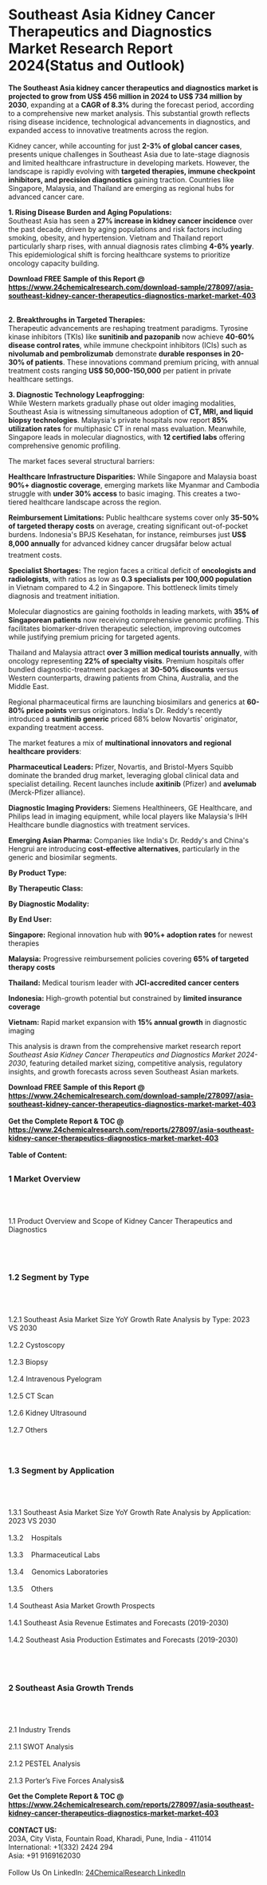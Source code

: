 <h1>Southeast Asia Kidney Cancer Therapeutics and Diagnostics Market Research Report 2024(Status and Outlook)</h1><p><strong>The Southeast Asia kidney cancer therapeutics and diagnostics market is projected to grow from US$ 456 million in 2024 to US$ 734 million by 2030</strong>, expanding at a <strong>CAGR of 8.3%</strong> during the forecast period, according to a comprehensive new market analysis. This substantial growth reflects rising disease incidence, technological advancements in diagnostics, and expanded access to innovative treatments across the region.</p><p>Kidney cancer, while accounting for just <strong>2-3% of global cancer cases</strong>, presents unique challenges in Southeast Asia due to late-stage diagnosis and limited healthcare infrastructure in developing markets. However, the landscape is rapidly evolving with <strong>targeted therapies, immune checkpoint inhibitors, and precision diagnostics</strong> gaining traction. Countries like Singapore, Malaysia, and Thailand are emerging as regional hubs for advanced cancer care.</p><p><strong>1. Rising Disease Burden and Aging Populations:</strong><br>
Southeast Asia has seen a <strong>27% increase in kidney cancer incidence</strong> over the past decade, driven by aging populations and risk factors including smoking, obesity, and hypertension. Vietnam and Thailand report particularly sharp rises, with annual diagnosis rates climbing <strong>4-6% yearly</strong>. This epidemiological shift is forcing healthcare systems to prioritize oncology capacity building.</p><div><b>Download FREE Sample of this Report @ 
            <a href="https://www.24chemicalresearch.com/download-sample/278097/asia-southeast-kidney-cancer-therapeutics-diagnostics-market-market-403">
            https://www.24chemicalresearch.com/download-sample/278097/asia-southeast-kidney-cancer-therapeutics-diagnostics-market-market-403</a></b></div><br><p><strong>2. Breakthroughs in Targeted Therapies:</strong><br>
Therapeutic advancements are reshaping treatment paradigms. Tyrosine kinase inhibitors (TKIs) like <strong>sunitinib and pazopanib</strong> now achieve <strong>40-60% disease control rates</strong>, while immune checkpoint inhibitors (ICIs) such as <strong>nivolumab and pembrolizumab</strong> demonstrate <strong>durable responses in 20-30% of patients</strong>. These innovations command premium pricing, with annual treatment costs ranging <strong>US$ 50,000-150,000</strong> per patient in private healthcare settings.</p><p><strong>3. Diagnostic Technology Leapfrogging:</strong><br>
While Western markets gradually phase out older imaging modalities, Southeast Asia is witnessing simultaneous adoption of <strong>CT, MRI, and liquid biopsy technologies</strong>. Malaysia's private hospitals now report <strong>85% utilization rates</strong> for multiphasic CT in renal mass evaluation. Meanwhile, Singapore leads in molecular diagnostics, with <strong>12 certified labs</strong> offering comprehensive genomic profiling.</p><p>The market faces several structural barriers:</p><p><strong>Healthcare Infrastructure Disparities:</strong> While Singapore and Malaysia boast <strong>90%+ diagnostic coverage</strong>, emerging markets like Myanmar and Cambodia struggle with <strong>under 30% access</strong> to basic imaging. This creates a two-tiered healthcare landscape across the region.</p><p><strong>Reimbursement Limitations:</strong> Public healthcare systems cover only <strong>35-50% of targeted therapy costs</strong> on average, creating significant out-of-pocket burdens. Indonesia's BPJS Kesehatan, for instance, reimburses just <strong>US$ 8,000 annually</strong> for advanced kidney cancer drugsâfar below actual treatment costs.</p><p><strong>Specialist Shortages:</strong> The region faces a critical deficit of <strong>oncologists and radiologists</strong>, with ratios as low as <strong>0.3 specialists per 100,000 population</strong> in Vietnam compared to 4.2 in Singapore. This bottleneck limits timely diagnosis and treatment initiation.</p><p>Molecular diagnostics are gaining footholds in leading markets, with <strong>35% of Singaporean patients</strong> now receiving comprehensive genomic profiling. This facilitates biomarker-driven therapeutic selection, improving outcomes while justifying premium pricing for targeted agents.</p><p>Thailand and Malaysia attract <strong>over 3 million medical tourists annually</strong>, with oncology representing <strong>22% of specialty visits</strong>. Premium hospitals offer bundled diagnostic-treatment packages at <strong>30-50% discounts</strong> versus Western counterparts, drawing patients from China, Australia, and the Middle East.</p><p>Regional pharmaceutical firms are launching biosimilars and generics at <strong>60-80% price points</strong> versus originators. India's Dr. Reddy's recently introduced a <strong>sunitinib generic</strong> priced 68% below Novartis' originator, expanding treatment access.</p><p>The market features a mix of <strong>multinational innovators and regional healthcare providers</strong>:</p><p><strong>Pharmaceutical Leaders:</strong> Pfizer, Novartis, and Bristol-Myers Squibb dominate the branded drug market, leveraging global clinical data and specialist detailing. Recent launches include <strong>axitinib</strong> (Pfizer) and <strong>avelumab</strong> (Merck-Pfizer alliance).</p><p><strong>Diagnostic Imaging Providers:</strong> Siemens Healthineers, GE Healthcare, and Philips lead in imaging equipment, while local players like Malaysia's IHH Healthcare bundle diagnostics with treatment services.</p><p><strong>Emerging Asian Pharma:</strong> Companies like India's Dr. Reddy's and China's Hengrui are introducing <strong>cost-effective alternatives</strong>, particularly in the generic and biosimilar segments.</p><p><strong>By Product Type:</strong></p><p><strong>By Therapeutic Class:</strong></p><p><strong>By Diagnostic Modality:</strong></p><p><strong>By End User:</strong></p><p><strong>Singapore:</strong> Regional innovation hub with <strong>90%+ adoption rates</strong> for newest therapies</p><p><strong>Malaysia:</strong> Progressive reimbursement policies covering <strong>65% of targeted therapy costs</strong></p><p><strong>Thailand:</strong> Medical tourism leader with <strong>JCI-accredited cancer centers</strong></p><p><strong>Indonesia:</strong> High-growth potential but constrained by <strong>limited insurance coverage</strong></p><p><strong>Vietnam:</strong> Rapid market expansion with <strong>15% annual growth</strong> in diagnostic imaging</p><p>This analysis is drawn from the comprehensive market research report <em>Southeast Asia Kidney Cancer Therapeutics and Diagnostics Market 2024-2030</em>, featuring detailed market sizing, competitive analysis, regulatory insights, and growth forecasts across seven Southeast Asian markets.</p><div><b>Download FREE Sample of this Report @ 
            <a href="https://www.24chemicalresearch.com/download-sample/278097/asia-southeast-kidney-cancer-therapeutics-diagnostics-market-market-403">
            https://www.24chemicalresearch.com/download-sample/278097/asia-southeast-kidney-cancer-therapeutics-diagnostics-market-market-403</a></b></div><br><div><b>Get the Complete Report & TOC @ 
            <a href="https://www.24chemicalresearch.com/reports/278097/asia-southeast-kidney-cancer-therapeutics-diagnostics-market-market-403">
            https://www.24chemicalresearch.com/reports/278097/asia-southeast-kidney-cancer-therapeutics-diagnostics-market-market-403</a></b></div><br>
            <b>Table of Content:</b><p><h2><span style="font-size:16px"><strong>1 Market Overview&nbsp;&nbsp; &nbsp;</strong></span></h2><br />
<br />
<p>1.1 Product Overview and Scope of Kidney Cancer Therapeutics and Diagnostics&nbsp;</p><br />
<br />
<h2><strong><span style="font-size:16px">1.2 Segment by Type&nbsp;&nbsp; &nbsp;</span></strong></h2><br />
<br />
<p>1.2.1 Southeast Asia Market Size YoY Growth Rate Analysis by Type: 2023 VS 2030&nbsp;&nbsp; &nbsp;<br /><br />
1.2.2 Cystoscopy&nbsp;&nbsp; &nbsp;<br /><br />
1.2.3 Biopsy<br /><br />
1.2.4 Intravenous Pyelogram<br /><br />
1.2.5 CT Scan<br /><br />
1.2.6 Kidney Ultrasound<br /><br />
1.2.7 Others<br /><br />
<br />
<h2><span style="font-size:16px"><strong>1.3 Segment by Application&nbsp;&nbsp;</strong></span></h2><br />
<br />
<p>1.3.1 Southeast Asia Market Size YoY Growth Rate Analysis by Application: 2023 VS 2030&nbsp;&nbsp; &nbsp;<br /><br />
1.3.2&nbsp;&nbsp; &nbsp;Hospitals<br /><br />
1.3.3&nbsp;&nbsp; &nbsp;Pharmaceutical Labs<br /><br />
1.3.4&nbsp;&nbsp; &nbsp;Genomics Laboratories<br /><br />
1.3.5&nbsp;&nbsp; &nbsp;Others<br /><br />
1.4 Southeast Asia Market Growth Prospects&nbsp;&nbsp; &nbsp;<br /><br />
1.4.1 Southeast Asia Revenue Estimates and Forecasts (2019-2030)&nbsp;&nbsp; &nbsp;<br /><br />
1.4.2 Southeast Asia Production Estimates and Forecasts (2019-2030)&nbsp;&nbsp;</p><br />
<br />
<h2><span style="font-size:16px"><strong>2 Southeast Asia Growth Trends&nbsp;&nbsp; &nbsp;</strong></span></h2><br />
<br />
<p>2.1 Industry Trends&nbsp;&nbsp; &nbsp;<br /><br />
2.1.1 SWOT Analysis&nbsp;&nbsp; &nbsp;<br /><br />
2.1.2 PESTEL Analysis&nbsp;&nbsp; &nbsp;<br /><br />
2.1.3 Porter&rsquo;s Five Forces Analysis&</p><div><b>Get the Complete Report & TOC @ 
            <a href="https://www.24chemicalresearch.com/reports/278097/asia-southeast-kidney-cancer-therapeutics-diagnostics-market-market-403">
            https://www.24chemicalresearch.com/reports/278097/asia-southeast-kidney-cancer-therapeutics-diagnostics-market-market-403</a></b></div><br><b>CONTACT US:</b><br>
            203A, City Vista, Fountain Road, Kharadi, Pune, India - 411014<br>
            International: +1(332) 2424 294<br>
            Asia: +91 9169162030 <br><br>
            Follow Us On LinkedIn: <a href="https://www.linkedin.com/company/24chemicalresearch/">24ChemicalResearch LinkedIn</a>
